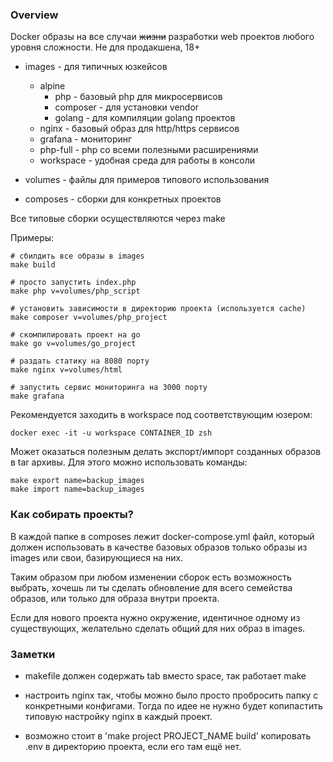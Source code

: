 ### Overview

Docker образы на все случаи ~~жизни~~ разработки web проектов
любого уровня сложности. Не для продакшена, 18+

* images - для типичных юзкейсов
    * alpine
        * php - базовый php для микросервисов
        * composer - для установки vendor
        * golang - для компиляции golang проектов
    * nginx - базовый образ для http/https сервисов
    * grafana - мониторинг
    * php-full - php со всеми полезными расширениями
    * workspace - удобная среда для работы в консоли

* volumes - файлы для примеров типового использования
* composes - сборки для конкретных проектов

Все типовые сборки осуществляются через make

Примеры:

    # сбилдить все образы в images
    make build

    # просто запустить index.php
    make php v=volumes/php_script

    # установить зависимости в директорию проекта (используется cache)
    make composer v=volumes/php_project
    
    # скомпилировать проект на go
    make go v=volumes/go_project

    # раздать статику на 8080 порту
    make nginx v=volumes/html

    # запустить сервис мониторинга на 3000 порту
    make grafana

Рекомендуется заходить в workspace под соответствующим юзером:

    docker exec -it -u workspace CONTAINER_ID zsh

Может оказаться полезным делать экспорт/импорт созданных образов в tar архивы.
Для этого можно использовать команды:

    make export name=backup_images
    make import name=backup_images

### Как собирать проекты?

В каждой папке в composes лежит docker-compose.yml файл, который
должен использовать в качестве базовых образов только образы
из images или свои, базирующиеся на них.

Таким образом при любом изменении сборок есть возможность выбрать,
хочешь ли ты сделать обновление для всего семейства образов, или только
для образа внутри проекта.

Если для нового проекта нужно окружение, идентичное
одному из существующих, желательно сделать общий для них образ в images.

### Заметки

- makefile должен содержать tab вместо space, так работает make

- настроить nginx так, чтобы можно было просто пробросить
папку с конкретными конфигами. Тогда по идее не нужно будет
копипастить типовую настройку nginx в каждый проект.

- возможно стоит в 'make project PROJECT_NAME build' копировать .env в
директорию проекта, если его там ещё нет.